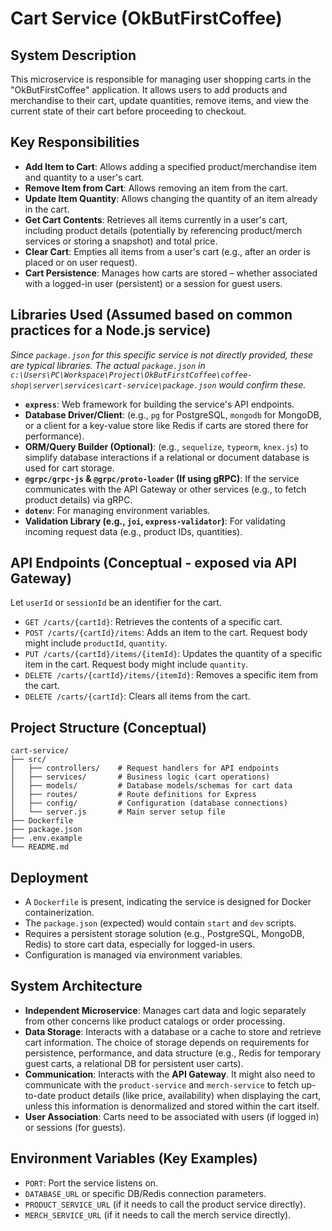 # Cart Service (OkButFirstCoffee)

## System Description

This microservice is responsible for managing user shopping carts in the "OkButFirstCoffee" application. It allows users to add products and merchandise to their cart, update quantities, remove items, and view the current state of their cart before proceeding to checkout.

## Key Responsibilities

- **Add Item to Cart**: Allows adding a specified product/merchandise item and quantity to a user's cart.
- **Remove Item from Cart**: Allows removing an item from the cart.
- **Update Item Quantity**: Allows changing the quantity of an item already in the cart.
- **Get Cart Contents**: Retrieves all items currently in a user's cart, including product details (potentially by referencing product/merch services or storing a snapshot) and total price.
- **Clear Cart**: Empties all items from a user's cart (e.g., after an order is placed or on user request).
- **Cart Persistence**: Manages how carts are stored – whether associated with a logged-in user (persistent) or a session for guest users.

## Libraries Used (Assumed based on common practices for a Node.js service)

*Since `package.json` for this specific service is not directly provided, these are typical libraries. The actual `package.json` in `c:\Users\PC\Workspace\Project\OkButFirstCoffee\coffee-shop\server\services\cart-service\package.json` would confirm these.*

- **`express`**: Web framework for building the service's API endpoints.
- **Database Driver/Client**: (e.g., `pg` for PostgreSQL, `mongodb` for MongoDB, or a client for a key-value store like Redis if carts are stored there for performance).
- **ORM/Query Builder (Optional)**: (e.g., `sequelize`, `typeorm`, `knex.js`) to simplify database interactions if a relational or document database is used for cart storage.
- **`@grpc/grpc-js` & `@grpc/proto-loader` (If using gRPC)**: If the service communicates with the API Gateway or other services (e.g., to fetch product details) via gRPC.
- **`dotenv`**: For managing environment variables.
- **Validation Library (e.g., `joi`, `express-validator`)**: For validating incoming request data (e.g., product IDs, quantities).

## API Endpoints (Conceptual - exposed via API Gateway)

Let `userId` or `sessionId` be an identifier for the cart.

- `GET /carts/{cartId}`: Retrieves the contents of a specific cart.
- `POST /carts/{cartId}/items`: Adds an item to the cart. Request body might include `productId`, `quantity`.
- `PUT /carts/{cartId}/items/{itemId}`: Updates the quantity of a specific item in the cart. Request body might include `quantity`.
- `DELETE /carts/{cartId}/items/{itemId}`: Removes a specific item from the cart.
- `DELETE /carts/{cartId}`: Clears all items from the cart.

## Project Structure (Conceptual)

```
cart-service/
├── src/
│   ├── controllers/    # Request handlers for API endpoints
│   ├── services/       # Business logic (cart operations)
│   ├── models/         # Database models/schemas for cart data
│   ├── routes/         # Route definitions for Express
│   ├── config/         # Configuration (database connections)
│   └── server.js       # Main server setup file
├── Dockerfile
├── package.json
├── .env.example
└── README.md
```

## Deployment

- A `Dockerfile` is present, indicating the service is designed for Docker containerization.
- The `package.json` (expected) would contain `start` and `dev` scripts.
- Requires a persistent storage solution (e.g., PostgreSQL, MongoDB, Redis) to store cart data, especially for logged-in users.
- Configuration is managed via environment variables.

## System Architecture

- **Independent Microservice**: Manages cart data and logic separately from other concerns like product catalogs or order processing.
- **Data Storage**: Interacts with a database or a cache to store and retrieve cart information. The choice of storage depends on requirements for persistence, performance, and data structure (e.g., Redis for temporary guest carts, a relational DB for persistent user carts).
- **Communication**: Interacts with the **API Gateway**. It might also need to communicate with the `product-service` and `merch-service` to fetch up-to-date product details (like price, availability) when displaying the cart, unless this information is denormalized and stored within the cart itself.
- **User Association**: Carts need to be associated with users (if logged in) or sessions (for guests).

## Environment Variables (Key Examples)

- `PORT`: Port the service listens on.
- `DATABASE_URL` or specific DB/Redis connection parameters.
- `PRODUCT_SERVICE_URL` (if it needs to call the product service directly).
- `MERCH_SERVICE_URL` (if it needs to call the merch service directly).
